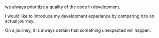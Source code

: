 we always prioritize a quality of the code in development.

I would like to introduce my development experience by comparing it to an actual journey.


On a journey, it is always certain that something unexpected will happen.
